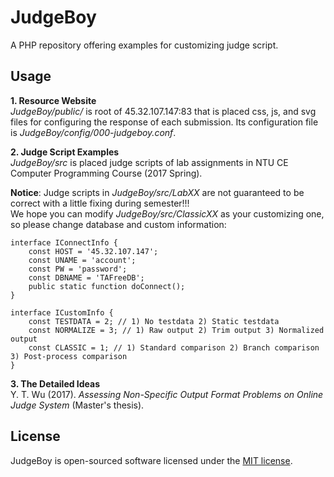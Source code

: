 # JudgeBoy
A PHP repository offering examples for customizing judge script. 

## Usage
**1. Resource Website**   
_JudgeBoy/public/_ is root of 45.32.107.147:83 that is placed css, js, and svg files for configuring the response of each submission. 
Its configuration file is _JudgeBoy/config/000-judgeboy.conf_.    
  
**2. Judge Script Examples**  
_JudgeBoy/src_ is placed judge scripts of lab assignments in NTU CE Computer Programming Course (2017 Spring).  
  
**Notice**: 
Judge scripts in _JudgeBoy/src/LabXX_ are not guaranteed to be correct with a little fixing during semester!!!  
We hope you can modify _JudgeBoy/src/ClassicXX_ as your customizing one, so please change database and custom information:  
```
interface IConnectInfo {
	const HOST = '45.32.107.147';
	const UNAME = 'account';
	const PW = 'password';
	const DBNAME = 'TAFreeDB';
	public static function doConnect();
}

interface ICustomInfo {
	const TESTDATA = 2; // 1) No testdata 2) Static testdata
	const NORMALIZE = 3; // 1) Raw output 2) Trim output 3) Normalized output
	const CLASSIC = 1; // 1) Standard comparison 2) Branch comparison 3) Post-process comparison 
}
```  
  
**3. The Detailed Ideas**  
Y. T. Wu (2017). _Assessing Non-Specific Output Format Problems on Online Judge System_ (Master's thesis).

## License
JudgeBoy is open-sourced software licensed under the [MIT license](http://opensource.org/licenses/MIT).
